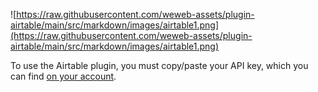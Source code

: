 ![https://raw.githubusercontent.com/weweb-assets/plugin-airtable/main/src/markdown/images/airtable1.png](https://raw.githubusercontent.com/weweb-assets/plugin-airtable/main/src/markdown/images/airtable1.png)

To use the Airtable plugin, you must copy/paste your API key, which you can find <a href="https://airtable.com/account" target="_blank" class="ww-editor-link">on your account</a>.

